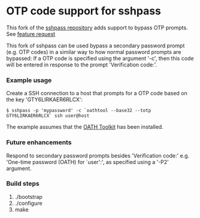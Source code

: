 # OTP code support for sshpass

This fork of the [sshpass repository](https://sourceforge.net/projects/sshpass/) adds support to bypass OTP prompts. See [feature request](https://sourceforge.net/p/sshpass/feature-requests/5/)

This fork of sshpass can be used bypass a secondary password prompt (e.g. OTP codes) in a similar way to how normal password prompts are bypassed: If a OTP code is specified using the argument '-c', then this code will be entered in response to the prompt 'Verification code:'.

### Example usage

Create a SSH connection to a host that prompts for a OTP code based on the key 'GTY6LIRKAER6RLCX':

~~~~
$ sshpass -p 'mypassword' -c `oathtool --base32 --totp GTY6LIRKAER6RLCX` ssh user@host
~~~~

The example assumes that the [OATH Toolkit](http://www.nongnu.org/oath-toolkit/) has been installed.

### Future enhancements

Respond to secondary password prompts besides 'Verification code:' e.g. 'One-time password (OATH) for `user':', as specified using a '-P2' argument.

### Build steps

1. ./bootstrap
2. ./configure
3. make


